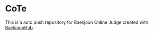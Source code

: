 # CoTe
This is a auto push repository for Baekjoon Online Judge created with [BaekjoonHub](https://github.com/BaekjoonHub/BaekjoonHub).
